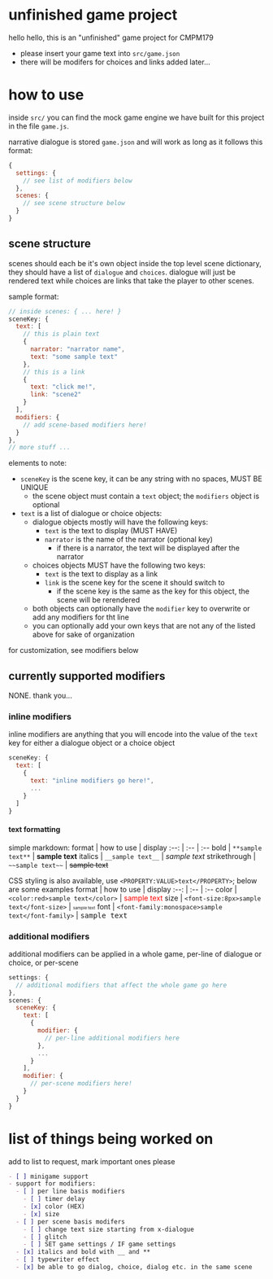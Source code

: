 # unfinished game project

hello hello, this is an "unfinished" game project for CMPM179

- please insert your game text into `src/game.json`
- there will be modifers for choices and links added later...

# how to use

inside `src/` you can find the mock game engine we have built for this project in the file `game.js`. 

narrative dialogue is stored `game.json` and will work as long as it follows this format:

```js
{
  settings: {
    // see list of modifiers below
  },
  scenes: {
    // see scene structure below
  }
}
```
## scene structure

scenes should each be it's own object inside the top level scene dictionary, they should have a list of `dialogue` and `choices`. dialogue will just be rendered text while choices are links that take the player to other scenes.

sample format:

```js
// inside scenes: { ... here! }
sceneKey: {
  text: [
    // this is plain text
    {
      narrator: "narrator name",
      text: "some sample text"
    },
    // this is a link
    {
      text: "click me!",
      link: "scene2"
    }
  ],
  modifiers: {
    // add scene-based modifiers here!
  }
},
// more stuff ...
```

elements to note:
- `sceneKey` is the scene key, it can be any string with no spaces, MUST BE UNIQUE
  - the scene object must contain a `text` object; the `modifiers` object is optional
- `text` is a list of dialogue or choice objects:
  - dialogue objects mostly will have the following keys: 
    - `text` is the text to display (MUST HAVE)
    - `narrator` is the name of the narrator (optional key)
      - if there is a narrator, the text will be displayed after the narrator
  - choices objects MUST have the following two keys: 
    - `text` is the text to display as a link
    - `link` is the scene key for the scene it should switch to
      - if the scene key is the same as the key for this object, the scene will be rerendered
  - both objects can optionally have the `modifier` key to overwrite or add any modifiers for tht line
  - you can optionally add your own keys that are not any of the listed above for sake of organization

for customization, see modifiers below

## currently supported modifiers

NONE. thank you...

### inline modifiers

inline modifiers are anything that you will encode into the value of the `text` key for either a dialogue object or a choice object

```js
sceneKey: {
  text: [
    {
      text: "inline modifiers go here!",
      ...
    }
  ]
}
```

#### text formatting

simple markdown:
format | how to use | display
:--: | :-- | :-- 
bold | `**sample text**` | <strong>sample text</strong>
italics | `__sample text__` | <em>sample text</em>
strikethrough | `~~sample text~~` | <del>sample text</del>

CSS styling is also available, use `<PROPERTY:VALUE>text</PROPERTY>`; below are some examples
format | how to use | display
:--: | :-- | :-- 
color | `<color:red>sample text</color>` | <span style="color: red;">sample text</span>
size | `<font-size:8px>sample text</font-size>` | <span style="font-size:8px;">sample text</span>
font | `<font-family:monospace>sample text</font-family>` | <span style="font-family:monospace;">sample text</span>

### additional modifiers

additional modifiers can be applied in a whole game, per-line of dialogue or choice, or per-scene

```js
settings: {
  // additional modifiers that affect the whole game go here
},
scenes: {
  sceneKey: {
    text: [
      {
        modifier: {
          // per-line additional modifiers here
        },
        ...
      }
    ],
    modifier: {
      // per-scene modifiers here!
    }
  }
}
```

# list of things being worked on

add to list to request, mark important ones please

```md
- [ ] minigame support
- support for modifiers:
  - [ ] per line basis modifiers
    - [ ] timer delay
    - [x] color (HEX)
    - [x] size
  - [ ] per scene basis modifers
    - [ ] change text size starting from x-dialogue
    - [ ] glitch
    - [ ] SET game settings / IF game settings
  - [x] italics and bold with __ and **
  - [ ] typewriter effect
  - [x] be able to go dialog, choice, dialog etc. in the same scene
```